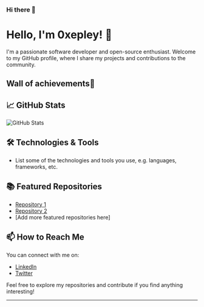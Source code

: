 ### Hi there 👋

<!-- Your Name and Introduction -->
# Hello, I'm 0xepley! 👋

I'm a passionate software developer and open-source enthusiast. Welcome to my GitHub profile, where I share my projects and contributions to the community.

<!-- Profile Picture -->
## Wall of achievements🥳
<!-- GitHub Stats -->
## 📈 GitHub Stats

![GitHub Stats](https://github-readme-stats.vercel.app/api?username=Nabeel-javaid&show_icons=true&count_private=true&hide=contribs,prs&theme=radical)

<!-- Technologies & Tools -->
## 🛠️ Technologies & Tools

- List some of the technologies and tools you use, e.g. languages, frameworks, etc.

<!-- Featured Repositories -->
## 📚 Featured Repositories

- [Repository 1](https://github.com/YOUR_GITHUB_USERNAME/repository-1)
- [Repository 2](https://github.com/YOUR_GITHUB_USERNAME/repository-2)
- [Add more featured repositories here]

<!-- How to Reach Me -->
## 📫 How to Reach Me

You can connect with me on:

- [LinkedIn](URL_TO_YOUR_LINKEDIN_PROFILE)
- [Twitter](URL_TO_YOUR_TWITTER_PROFILE)

Feel free to explore my repositories and contribute if you find anything interesting!

<!-- Footer -->
---
<p align="center">
  <!-- Add your other social media links or website here -->
</p>


<!--
**Nabeel-javaid/Nabeel-javaid** is a ✨ _special_ ✨ repository because its `README.md` (this file) appears on your GitHub profile.

Here are some ideas to get you started:

- 🔭 I’m currently working on ...
- 🌱 I’m currently learning ...
- 👯 I’m looking to collaborate on ...
- 🤔 I’m looking for help with ...
- 💬 Ask me about ...
- 📫 How to reach me: ...
- 😄 Pronouns: ...
- ⚡ Fun fact: ...
-->

